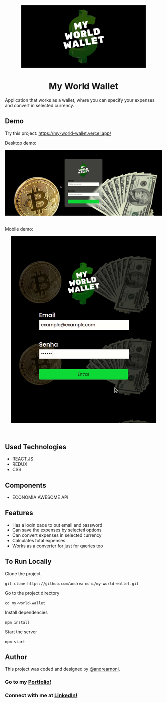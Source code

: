 <p align="center">
  <img src="./src/images/mywallet.jpg" width="400px">
</p>

<h1 align="center">My World Wallet</h1>

Application that works as a wallet, where you can specify your expenses and convert in selected currency.

## Demo

Try this project: https://my-world-wallet.vercel.app/<br>

Desktop demo:

<p align="center">
  <img src="./src/images/gif-desktop-my-world.gif"><br><br>
</p>

Mobile demo: 

<p align="center">
  <img src="./src/images/gif-mobile-my-world.gif">
</p>

<br>

## Used Technologies

* REACT.JS
* REDUX
* CSS

## Components

* ECONOMIA AWESOME API

## Features

* Has a login page to put email and password
* Can save the expenses by selected options
* Can convert expenses in selected currency
* Calculates total expenses
* Works as a converter for just for queries too

## To Run Locally

Clone the project

`git clone https://github.com/andrearnoni/my-world-wallet.git`

Go to the project directory

`cd my-world-wallet`

Install dependencies

`npm install`

Start the server

`npm start`

## Author

This project was coded and designed by [@andrearnoni](https://github.com/andrearnoni).

### Go to my [Portfolio!](https://andrearnoni.vercel.app/) 
### Connect with me at [LinkedIn!](https://www.linkedin.com/in/andrearnoni/)